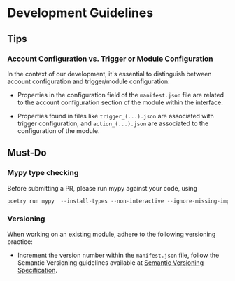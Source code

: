 # Development Guidelines

## Tips

### Account Configuration vs. Trigger or Module Configuration

In the context of our development, it's essential to distinguish between account configuration and trigger/module configuration:

- Properties in the configuration field of the `manifest.json` file are related to the account configuration section of the module within the interface.

- Properties found in files like `trigger_(...).json` are associated with trigger configuration, and `action_(...).json` are associated to the configuration of the module.

## Must-Do

### Mypy type checking

Before submitting a PR, please run mypy against your code, using

```python
poetry run mypy  --install-types --non-interactive --ignore-missing-imports --show-column-numbers --hide-error-context .
```

### Versioning

When working on an existing module, adhere to the following versioning practice:

- Increment the version number within the `manifest.json` file, follow the Semantic Versioning guidelines available at [Semantic Versioning Specification](https://semver.org/spec/v2.0.0.html).

